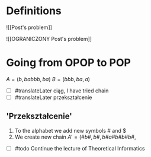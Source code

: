 # Definitions
![[Post's problem]]

![[OGRANICZONY Post's problem]]
# Going from OPOP to POP

$A = (b, babbb, ba)$
$B = (bbb, ba, a)$

- [ ] #translateLater ciąg, I have tried chain
- [ ] #translateLater przekształcenie
## 'Przekształcenie'
1. To the alphabet we add new symbols $\#$ and $\$$
2. We create new chain
$A' = (\#b\#, b\#, b\#a\#b\#b\#b\#,$ 
- [ ] #todo Continue the lecture of Theoretical Informatics



